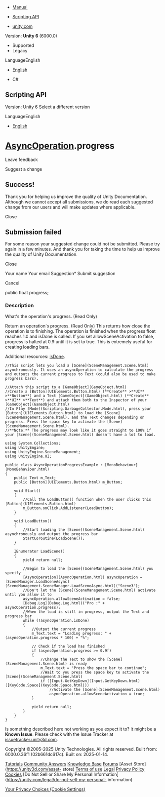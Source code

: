 [ ]()

  * [Manual](../Manual/index.html)
  * [Scripting API](../ScriptReference/index.html)

  * [unity.com](https://unity.com/)

Version: **Unity 6** (6000.0)

  * Supported
  * Legacy

LanguageEnglish

  * [English]()

  * C#

[ ](https://docs.unity3d.com)

## Scripting API

Version: Unity 6 Select a different version

LanguageEnglish

  * [English]()

#  [AsyncOperation](AsyncOperation.html).progress

Leave feedback

Suggest a change

## Success!

Thank you for helping us improve the quality of Unity Documentation. Although
we cannot accept all submissions, we do read each suggested change from our
users and will make updates where applicable.

Close

## Submission failed

For some reason your suggested change could not be submitted. Please <a>try
again</a> in a few minutes. And thank you for taking the time to help us
improve the quality of Unity Documentation.

Close

Your name Your email Suggestion* Submit suggestion

Cancel

[ ]()

public float progress;

### Description

What's the operation's progress. (Read Only)

Return an operation's progress. (Read Only) This returns how close the
operation is to finishing. The operation is finished when the progress float
reaches 1.0 and isDone is called. If you set allowSceneActivation to false,
progress is halted at 0.9 until it is set to true. This is extremely useful
for creating loading bars.  
  
Additional resources: [isDone](AsyncOperation-isDone.html).

    
    
    //This script lets you load a [Scene](SceneManagement.Scene.html) asynchronously. It uses an asyncOperation to calculate the progress and outputs the current progress to Text (could also be used to make progress bars).  
      
    //Attach this script to a [GameObject](GameObject.html)
    //Create a [Button](UIElements.Button.html) (**Create** >**UI** >**Button**) and a Text [GameObject](GameObject.html) (**Create** >**UI** >**Text**) and attach them both to the Inspector of your [GameObject](GameObject.html)
    //In Play [Mode](Scripting.GarbageCollector.Mode.html), press your [Button](UIElements.Button.html) to load the [Scene](SceneManagement.Scene.html), and the Text changes depending on progress. Press the space key to activate the [Scene](SceneManagement.Scene.html).
    //**Note:** The progress may look like it goes straight to 100% if your [Scene](SceneManagement.Scene.html) doesn’t have a lot to load.  
      
    using System.Collections;
    using UnityEngine;
    using UnityEngine.SceneManagement;
    using UnityEngine.UI;  
      
    public class AsyncOperationProgressExample : [MonoBehaviour](MonoBehaviour.html)
    {
        public Text m_Text;
        public [Button](UIElements.Button.html) m_Button;  
      
        void Start()
        {
            //Call the LoadButton() function when the user clicks this [Button](UIElements.Button.html)
            m_Button.onClick.AddListener(LoadButton);
        }  
      
        void LoadButton()
        {
            //Start loading the [Scene](SceneManagement.Scene.html) asynchronously and output the progress bar
            StartCoroutine(LoadScene());
        }  
      
        IEnumerator LoadScene()
        {
            yield return null;  
      
            //Begin to load the [Scene](SceneManagement.Scene.html) you specify
            [AsyncOperation](AsyncOperation.html) asyncOperation = [SceneManager.LoadSceneAsync](SceneManagement.SceneManager.LoadSceneAsync.html)("Scene3");
            //Don't let the [Scene](SceneManagement.Scene.html) activate until you allow it to
            asyncOperation.allowSceneActivation = false;
            [Debug.Log](Debug.Log.html)("Pro :" + asyncOperation.progress);
            //When the load is still in progress, output the Text and progress bar
            while (!asyncOperation.isDone)
            {
                //Output the current progress
                m_Text.text = "Loading progress: " + (asyncOperation.progress * 100) + "%";  
      
                // Check if the load has finished
                if (asyncOperation.progress >= 0.9f)
                {
                    //Change the Text to show the [Scene](SceneManagement.Scene.html) is ready
                    m_Text.text = "Press the space bar to continue";
                    //Wait to you press the space key to activate the [Scene](SceneManagement.Scene.html)
                    if ([Input.GetKeyDown](Input.GetKeyDown.html)([KeyCode.Space](KeyCode.Space.html)))
                        //Activate the [Scene](SceneManagement.Scene.html)
                        asyncOperation.allowSceneActivation = true;
                }  
      
                yield return null;
            }
        }
    }
    

Is something described here not working as you expect it to? It might be a
**Known Issue**. Please check with the Issue Tracker at
[issuetracker.unity3d.com](https://issuetracker.unity3d.com).

Copyright ©2005-2025 Unity Technologies. All rights reserved. Built from:
6000.0.36f1 (02b661dc617c). Built on: 2025-01-14.

[Tutorials](https://unity3d.com/learn) [Community
Answers](https://answers.unity3d.com) [Knowledge
Base](https://support.unity3d.com/hc/en-us)
[Forums](https://forum.unity3d.com) [Asset Store](https://unity3d.com/asset-
store) [Terms of use](https://docs.unity3d.com/Manual/TermsOfUse.html)
[Legal](https://unity.com/legal) [Privacy
Policy](https://unity.com/legal/privacy-policy)
[Cookies](https://unity.com/legal/cookie-policy) [Do Not Sell or Share My
Personal Information](https://unity.com/legal/do-not-sell-my-personal-
information)

[Your Privacy Choices (Cookie Settings)](javascript:void\(0\);)

